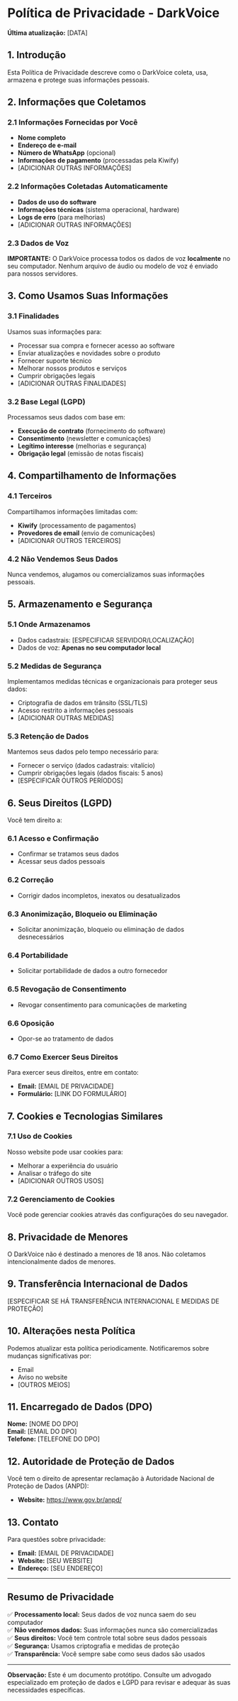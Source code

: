 # Política de Privacidade - DarkVoice

**Última atualização:** [DATA]

## 1. Introdução

Esta Política de Privacidade descreve como o DarkVoice coleta, usa, armazena e protege suas informações pessoais.

## 2. Informações que Coletamos

### 2.1 Informações Fornecidas por Você

- **Nome completo**
- **Endereço de e-mail**
- **Número de WhatsApp** (opcional)
- **Informações de pagamento** (processadas pela Kiwify)
- [ADICIONAR OUTRAS INFORMAÇÕES]

### 2.2 Informações Coletadas Automaticamente

- **Dados de uso do software**
- **Informações técnicas** (sistema operacional, hardware)
- **Logs de erro** (para melhorias)
- [ADICIONAR OUTRAS INFORMAÇÕES]

### 2.3 Dados de Voz

**IMPORTANTE:** O DarkVoice processa todos os dados de voz **localmente** no seu computador. Nenhum arquivo de áudio ou modelo de voz é enviado para nossos servidores.

## 3. Como Usamos Suas Informações

### 3.1 Finalidades

Usamos suas informações para:
- Processar sua compra e fornecer acesso ao software
- Enviar atualizações e novidades sobre o produto
- Fornecer suporte técnico
- Melhorar nossos produtos e serviços
- Cumprir obrigações legais
- [ADICIONAR OUTRAS FINALIDADES]

### 3.2 Base Legal (LGPD)

Processamos seus dados com base em:
- **Execução de contrato** (fornecimento do software)
- **Consentimento** (newsletter e comunicações)
- **Legítimo interesse** (melhorias e segurança)
- **Obrigação legal** (emissão de notas fiscais)

## 4. Compartilhamento de Informações

### 4.1 Terceiros

Compartilhamos informações limitadas com:

- **Kiwify** (processamento de pagamentos)
- **Provedores de email** (envio de comunicações)
- [ADICIONAR OUTROS TERCEIROS]

### 4.2 Não Vendemos Seus Dados

Nunca vendemos, alugamos ou comercializamos suas informações pessoais.

## 5. Armazenamento e Segurança

### 5.1 Onde Armazenamos

- Dados cadastrais: [ESPECIFICAR SERVIDOR/LOCALIZAÇÃO]
- Dados de voz: **Apenas no seu computador local**

### 5.2 Medidas de Segurança

Implementamos medidas técnicas e organizacionais para proteger seus dados:
- Criptografia de dados em trânsito (SSL/TLS)
- Acesso restrito a informações pessoais
- [ADICIONAR OUTRAS MEDIDAS]

### 5.3 Retenção de Dados

Mantemos seus dados pelo tempo necessário para:
- Fornecer o serviço (dados cadastrais: vitalício)
- Cumprir obrigações legais (dados fiscais: 5 anos)
- [ESPECIFICAR OUTROS PERÍODOS]

## 6. Seus Direitos (LGPD)

Você tem direito a:

### 6.1 Acesso e Confirmação
- Confirmar se tratamos seus dados
- Acessar seus dados pessoais

### 6.2 Correção
- Corrigir dados incompletos, inexatos ou desatualizados

### 6.3 Anonimização, Bloqueio ou Eliminação
- Solicitar anonimização, bloqueio ou eliminação de dados desnecessários

### 6.4 Portabilidade
- Solicitar portabilidade de dados a outro fornecedor

### 6.5 Revogação de Consentimento
- Revogar consentimento para comunicações de marketing

### 6.6 Oposição
- Opor-se ao tratamento de dados

### 6.7 Como Exercer Seus Direitos

Para exercer seus direitos, entre em contato:
- **Email:** [EMAIL DE PRIVACIDADE]
- **Formulário:** [LINK DO FORMULÁRIO]

## 7. Cookies e Tecnologias Similares

### 7.1 Uso de Cookies

Nosso website pode usar cookies para:
- Melhorar a experiência do usuário
- Analisar o tráfego do site
- [ADICIONAR OUTROS USOS]

### 7.2 Gerenciamento de Cookies

Você pode gerenciar cookies através das configurações do seu navegador.

## 8. Privacidade de Menores

O DarkVoice não é destinado a menores de 18 anos. Não coletamos intencionalmente dados de menores.

## 9. Transferência Internacional de Dados

[ESPECIFICAR SE HÁ TRANSFERÊNCIA INTERNACIONAL E MEDIDAS DE PROTEÇÃO]

## 10. Alterações nesta Política

Podemos atualizar esta política periodicamente. Notificaremos sobre mudanças significativas por:
- Email
- Aviso no website
- [OUTROS MEIOS]

## 11. Encarregado de Dados (DPO)

**Nome:** [NOME DO DPO]  
**Email:** [EMAIL DO DPO]  
**Telefone:** [TELEFONE DO DPO]

## 12. Autoridade de Proteção de Dados

Você tem o direito de apresentar reclamação à Autoridade Nacional de Proteção de Dados (ANPD):
- **Website:** https://www.gov.br/anpd/

## 13. Contato

Para questões sobre privacidade:

- **Email:** [EMAIL DE PRIVACIDADE]
- **Website:** [SEU WEBSITE]
- **Endereço:** [SEU ENDEREÇO]

---

## Resumo de Privacidade

✅ **Processamento local:** Seus dados de voz nunca saem do seu computador  
✅ **Não vendemos dados:** Suas informações nunca são comercializadas  
✅ **Seus direitos:** Você tem controle total sobre seus dados pessoais  
✅ **Segurança:** Usamos criptografia e medidas de proteção  
✅ **Transparência:** Você sempre sabe como seus dados são usados  

---

**Observação:** Este é um documento protótipo. Consulte um advogado especializado em proteção de dados e LGPD para revisar e adequar às suas necessidades específicas.

